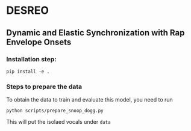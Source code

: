 # DESREO

## Dynamic and Elastic Synchronization with Rap Envelope Onsets

### Installation step:

```
pip install -e .
```

### Steps to prepare the data

To obtain the data to train and evaluate this model, you need to run

```
python scripts/prepare_snoop_dogg.py
```

This will put the isolaed vocals under `data`
